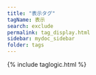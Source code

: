 ```yaml
---
title: "表示タグ"
tagName: 表示
search: exclude
permalink: tag_display.html
sidebar: mydoc_sidebar
folder: tags
---
```

{% include taglogic.html %}
